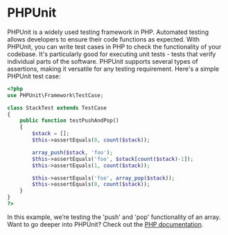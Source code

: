 # PHPUnit

PHPUnit is a widely used testing framework in PHP. Automated testing allows developers to ensure their code functions as expected. With PHPUnit, you can write test cases in PHP to check the functionality of your codebase. It's particularly good for executing unit tests - tests that verify individual parts of the software. PHPUnit supports several types of assertions, making it versatile for any testing requirement. Here's a simple PHPUnit test case:

```php
<?php
use PHPUnit\Framework\TestCase;

class StackTest extends TestCase
{
    public function testPushAndPop()
    {
        $stack = [];
        $this->assertEquals(0, count($stack));

        array_push($stack, 'foo');
        $this->assertEquals('foo', $stack[count($stack)-1]);
        $this->assertEquals(1, count($stack));

        $this->assertEquals('foo', array_pop($stack));
        $this->assertEquals(0, count($stack));
    }
}
?>
```
In this example, we’re testing the 'push' and 'pop' functionality of an array. Want to go deeper into PHPUnit? Check out the [PHP documentation](https://phpunit.de/getting-started/phpunit-7.html).